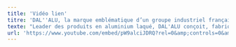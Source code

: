 ```yaml
---
title: 'Vidéo lien'
titre: 'DAL''ALU, la marque emblématique d’un groupe industriel français.'
texte: "Leader des produits en aluminium laqué, DAL'ALU conçoit, fabrique et commercialise 7 gammes de produits en aluminium laqué à partir d’alliage d’aluminium de haute technicité. \r\nDes produits dédiés à l'Habitat, les Bâtiments tertiaires et industriels."
url: 'https://www.youtube.com/embed/pW9alciJDRQ?rel=0&amp;controls=0&amp;showinfo=0'
---
```


